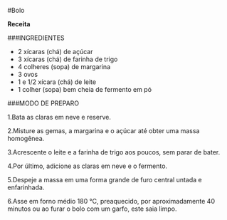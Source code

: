 #Bolo

**Receita**

###INGREDIENTES
- 2 xícaras (chá) de açúcar
- 3 xícaras (chá) de farinha de trigo
- 4 colheres (sopa) de margarina
- 3 ovos
- 1 e 1/2 xícara (chá) de leite
- 1 colher (sopa) bem cheia de fermento em pó


###MODO DE PREPARO

1.Bata as claras em neve e reserve.

2.Misture as gemas, a margarina e o açúcar até obter uma massa homogênea.

3.Acrescente o leite e a farinha de trigo aos poucos, sem parar de bater.

4.Por último, adicione as claras em neve e o fermento.

5.Despeje a massa em uma forma grande de furo central untada e enfarinhada.

6.Asse em forno médio 180 °C, preaquecido, por aproximadamente 40 minutos ou ao furar o bolo com um garfo, este saia limpo.
